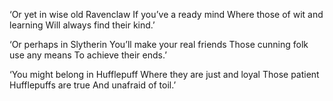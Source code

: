 ‘Or yet in wise old Ravenclaw
If you’ve a ready mind
Where those of wit and learning
Will always find their kind.’

‘Or perhaps in Slytherin
You’ll make your real friends
Those cunning folk use any means
To achieve their ends.’

‘You might belong in Hufflepuff
Where they are just and loyal
Those patient Hufflepuffs are true
And unafraid of toil.’
